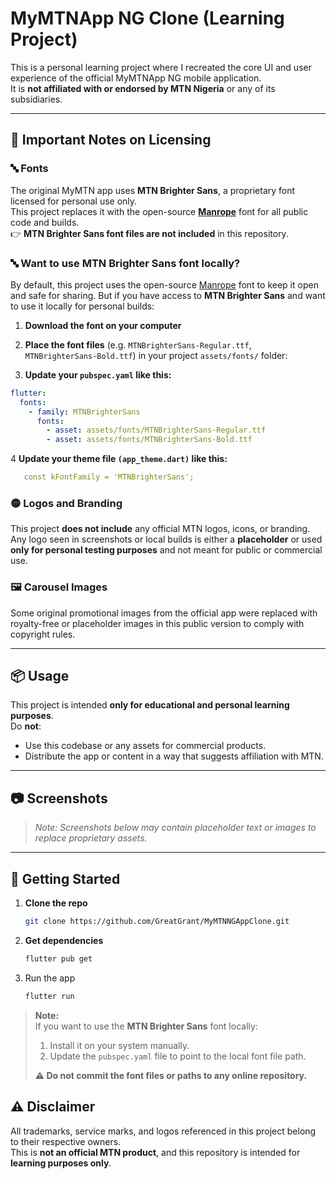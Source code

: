 # MyMTNApp NG Clone (Learning Project)

This is a personal learning project where I recreated the core UI and user experience of the official MyMTNApp NG mobile application.  
It is **not affiliated with or endorsed by MTN Nigeria** or any of its subsidiaries.

---

## 🚨 Important Notes on Licensing

### 🔤 Fonts
The original MyMTN app uses **MTN Brighter Sans**, a proprietary font licensed for personal use only.  
This project replaces it with the open-source [**Manrope**](https://fonts.google.com/specimen/Manrope) font for all public code and builds.  
👉 **MTN Brighter Sans font files are not included** in this repository.

### 🔤 Want to use MTN Brighter Sans font locally?
By default, this project uses the open-source [Manrope](https://fonts.google.com/specimen/Manrope) font to keep it open and safe for sharing.
But if you have access to **MTN Brighter Sans** and want to use it locally for personal builds:

1. **Download the font on your computer**

2. **Place the font files** (e.g. `MTNBrighterSans-Regular.ttf`, `MTNBrighterSans-Bold.ttf`) in your project `assets/fonts/` folder:


3. **Update your `pubspec.yaml` like this:**
```yaml
flutter:
  fonts:
    - family: MTNBrighterSans
      fonts:
        - asset: assets/fonts/MTNBrighterSans-Regular.ttf
        - asset: assets/fonts/MTNBrighterSans-Bold.ttf 
```        
4 **Update your theme file `(app_theme.dart)` like this:**
```yaml
   const kFontFamily = 'MTNBrighterSans';
   ```

### 🟡 Logos and Branding
This project **does not include** any official MTN logos, icons, or branding.  
Any logo seen in screenshots or local builds is either a **placeholder** or used **only for personal testing purposes** and not meant for public or commercial use.

### 🖼 Carousel Images
Some original promotional images from the official app were replaced with royalty-free or placeholder images in this public version to comply with copyright rules.

---

## 📦 Usage

This project is intended **only for educational and personal learning purposes**.  
Do **not**:
- Use this codebase or any assets for commercial products.
- Distribute the app or content in a way that suggests affiliation with MTN.

---

## 📷 Screenshots

> *Note: Screenshots below may contain placeholder text or images to replace proprietary assets.*

<!-- Insert screenshots here -->
<!-- Example: ![Home Screen](screenshots/home_screen.png) -->

---

## 🚀 Getting Started

1. **Clone the repo**
   ```bash
   git clone https://github.com/GreatGrant/MyMTNNGAppClone.git
2. **Get dependencies**
    ```bash
    flutter pub get
3. Run the app
    ```bash
    flutter run
> **Note:**  
> If you want to use the **MTN Brighter Sans** font locally:
>
> 1. Install it on your system manually.
> 2. Update the `pubspec.yaml` file to point to the local font file path.
>
> **⚠️ Do not commit the font files or paths to any online repository.**

## ⚠️ Disclaimer

All trademarks, service marks, and logos referenced in this project belong to their respective owners.  
This is **not an official MTN product**, and this repository is intended for **learning purposes only**.
